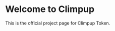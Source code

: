 
<!DOCTYPE html>
<html>
  <head>
    <meta charset="UTF-8" />
    <title>Climpup</title>
  </head>
  <body>
    <h1>Welcome to Climpup</h1>
    <p>This is the official project page for Climpup Token.</p>
  </body>
</html>
